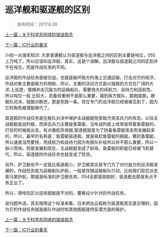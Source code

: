 # 巡洋舰和驱逐舰的区别

> 发布时间：2017.6.28

[上一篇：关于科学共同体的错误观念](/social/article6)

[下一篇：IC行业的春天](/social/article8)



介绍一点海军知识: 大家普遍都认为驱逐舰与巡洋舰之间的区别主要是吨位，055上万吨了，所以应该叫巡洋舰，其实，这是个误解。巡洋舰与驱逐舰之间的区别并不在吨位，而是作战任务的不同。

巡洋舰的作战任务是破交战，也就是破坏敌方的海上交通运输，打击对方的经济，作战对象主要是敌方的商船，所以，主要的活动方式是以独狼的方式在广阔的大洋.上巡逻，搜捕并击沉敌方的运输船队，需要很大的续航力、自持力和适航性，所以吨位一般 比较大，武备轻重倒不是那么重要，碰到敌方舰队，能跑就跑，跟舰队对决，独狼对群虎，那是死路一条。现在专门的巡洋舰已经很难见到了，因为它的角色被潜艇替代了。

驱逐舰的作战任务是在舰队对决中保护主战舰艇免受敌方突击兵力的攻击，以往主战舰艇是战列舰，而突击兵力主要是鱼雷艇，当年战列舰上经常是带着鱼雷艇的，打仗的时候放出去，有点像航空母舰,驱逐舰就是为了防备鱼雷艇突击而发展起来的，所以，最早的名称是：鱼雷艇驱逐舰，就是驱赶鱼雷艇的舰艇。要赶鱼雷艇，所以速度当然要快，而续航力和自持力因为有舰队补给所以并不那么重要，所以一般小而快。但是发展到现在，主战舰艇变成了航母，鱼雷艇的职能已经被飞机替代，所以，驱逐舰的作战任务也就变成了防空。

另外，护卫舰也不一定就比驱逐舰小，护卫舰其实是专门为了对付敌方的巡洋舰发展的，作战任务是为运输船队护航，一般是伴随运输船队行动，比如我们现在派去索马里护航，那就是标准的护卫舰任务，054去那是刚刚好，驱逐舰去那就有点不务正业了。

所以，用吨位区分这些舰艇是不对的，要看设计针对的作战任务。

说句题外话，其实按照这个标准来看，日本把出云级称为驱逐舰其实是合理的，因为它的作战任务就是舰队作战时给其他舰艇提供反潜方面的保护。



[上一篇：关于科学共同体的错误观念](/social/article6)

[下一篇：IC行业的春天](/social/article8)
